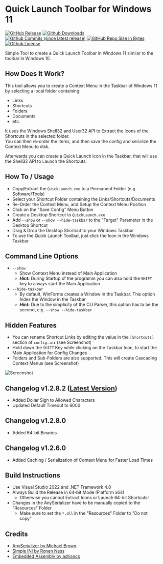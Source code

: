 # Quick Launch Toolbar for Windows 11
[![GitHub Release](https://img.shields.io/github/release/chrizonix/QuickLaunch.svg)](https://github.com/chrizonix/QuickLaunch/releases/tag/v1.2.8.2)
[![Github Downloads](https://img.shields.io/github/downloads/chrizonix/QuickLaunch/total.svg)](https://github.com/chrizonix/QuickLaunch/releases/tag/v1.2.8.2)
[![Github Commits (since latest release)](https://img.shields.io/github/commits-since/chrizonix/QuickLaunch/latest.svg)](https://github.com/chrizonix/QuickLaunch/compare/v1.2.8.2...master)
[![GitHub Repo Size in Bytes](https://img.shields.io/github/repo-size/chrizonix/QuickLaunch.svg)](https://github.com/chrizonix/QuickLaunch)
[![Github License](https://img.shields.io/github/license/chrizonix/QuickLaunch.svg)](LICENSE.md)

Simple Tool to create a Quick Launch Toolbar in Windows 11 similar to the toolbar in Windows 10.

## How Does It Work?
This tool allows you to create a Context Menu in the Taskbar of Windows 11 by selecting a local folder containing:
* Links
* Shortcuts
* Folders
* Documents
* etc.

It uses the Windows Shell32 and User32 API to Extract the Icons of the Shortcuts in the selected folder.  
You can then re-order the items, and then save the config and serialize the Context Menu to disk.

Afterwards you can create a Quick Launch Icon in the Taskbar, that will use the Shell32 API to Launch the Shortcuts.

## How To / Usage
* Copy/Extract the `QuickLaunch.exe` to a Permanent Folder (e.g. Software/Tools)
* Select your Shortcut Folder containing the Links/Shortcuts/Documents
* Re-Order the Context Menu, and Setup the Context Menu Position
* Click on the "Save Config" Menu Button
* Create a Desktop Shortcut to `QuickLaunch.exe`
* Add `--show` or `--show --hide-taskbar` to the "Target" Parameter in the Desktop Shortcut
* Drag & Drop the Desktop Shortcut to your Windows Taskbar
* To use the Quick Launch Toolbar, just click the Icon in the Windows Taskbar

## Command Line Options
* `--show`
  * Show Context Menu instead of Main Application
  * ***Hint:*** During Startup of the programm you can also hold the `SHIFT` key to always start the Main Application
* `--hide-taskbar`
  * By default, WinForms creates a Window in the Taskbar. This option hides the Window in the Taskbar
  * ***Hint:*** Due to the simplicity of the CLI Parser, this option has to be the second, e.g. `--show --hide-taskbar`

## Hidden Features
* You can rename Shortcut Links by editing the value in the `[Shortcuts]` section of `config.ini` (see Screenshot)
* Hold down the `SHIFT` Key while clicking on the Taskbar Icon, to start the Main Application for Config Changes
* Folders and Sub-Folders are also supported. This will create Cascading Context Menus (see Screenshot)

![Screenshot](https://github.com/chrizonix/QuickLaunch/releases/download/v1.2.8.0/Screenshot.png)

## Changelog v1.2.8.2 ([Latest Version](https://github.com/chrizonix/QuickLaunch/releases/tag/v1.2.8.2))
* Added Dollar Sign to Allowed Characters
* Updated Default Timeout to 6000

## Changelog v1.2.8.0
* Added 64-bit Binaries

## Changelog v1.2.6.0
* Added Caching / Serialization of Context Menu for Faster Load Times

## Build Instructions
* Use Visual Studio 2022 and .NET Framework 4.8
* Always Build the Release in 64-bit Mode (Platform x64)
  * Otherwise you cannot Extract Icons or Launch 64-bit Shortcuts!
* Changes in the AnySerializer have to be manually copied to the "Resources" Folder
  * Make sure to set the `*.dll` in the "Resources" Folder to "Do not copy"

## Credits
* [AnySerializer by Michael Brown](https://github.com/replaysMike/AnySerializer)
* [Simple INI by Ronen Ness](https://github.com/RonenNess/sini)
* [Embedded Assembly by adriancs](https://www.codeproject.com/Articles/528178/Load-DLL-From-Embedded-Resource)

